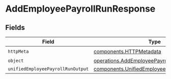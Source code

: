 # AddEmployeePayrollRunResponse


## Fields

| Field                                                                                                        | Type                                                                                                         | Required                                                                                                     | Description                                                                                                  |
| ------------------------------------------------------------------------------------------------------------ | ------------------------------------------------------------------------------------------------------------ | ------------------------------------------------------------------------------------------------------------ | ------------------------------------------------------------------------------------------------------------ |
| `httpMeta`                                                                                                   | [components.HTTPMetadata](../../models/components/httpmetadata.md)                                           | :heavy_check_mark:                                                                                           | N/A                                                                                                          |
| `object`                                                                                                     | [operations.AddEmployeePayrollRunResponseBody](../../models/operations/addemployeepayrollrunresponsebody.md) | :heavy_minus_sign:                                                                                           | N/A                                                                                                          |
| `unifiedEmployeePayrollRunOutput`                                                                            | [components.UnifiedEmployeePayrollRunOutput](../../models/components/unifiedemployeepayrollrunoutput.md)     | :heavy_minus_sign:                                                                                           | N/A                                                                                                          |